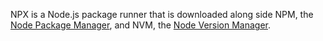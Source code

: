 NPX is a Node.js package runner that is downloaded along side NPM, the [Node Package Manager](npm.md), and NVM, the [Node Version Manager](nvm.md).

